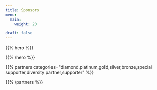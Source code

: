 ```yaml
---
title: Sponsors
menu:
  main:
    weight: 20

draft: false
---
```


{{% hero %}}


{{% /hero %}}


<!-- Parteners list -->

{{% partners categories="diamond,platinum,gold,silver,bronze,special supporter,diversity partner,supporter" %}}

{{% /partners %}}
